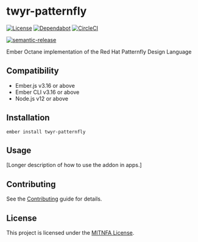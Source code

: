 twyr-patternfly
==============================================================================
[![License](https://img.shields.io/npm/l/twyr-patternfly.svg)](https://github.com/twyr/twyr-patternfly/blob/master/package.json)
[![Dependabot](https://badgen.net/dependabot/twyr/twyr-patternfly/256194340?icon=dependabot)](https://app.dependabot.com/accounts/twyr/repos/256194340)
[![CircleCI](https://circleci.com/gh/twyr/twyr-patternfly.svg?style=shield&circle-token=5b5a717014a209604624b6e25cee1552e6174315)](https://circleci.com/gh/twyr/twyr-patternfly)

[![semantic-release](https://img.shields.io/badge/%20%20%F0%9F%93%A6%F0%9F%9A%80-semantic--release-e10079.svg)](https://github.com/semantic-release/semantic-release)

Ember Octane implementation of the Red Hat Patternfly Design Language 


Compatibility
------------------------------------------------------------------------------

* Ember.js v3.16 or above
* Ember CLI v3.16 or above
* Node.js v12 or above


Installation
------------------------------------------------------------------------------

```
ember install twyr-patternfly
```

Usage
------------------------------------------------------------------------------

[Longer description of how to use the addon in apps.]


Contributing
------------------------------------------------------------------------------

See the [Contributing](CONTRIBUTING.md) guide for details.


License
------------------------------------------------------------------------------

This project is licensed under the [MITNFA License](LICENSE.md).
